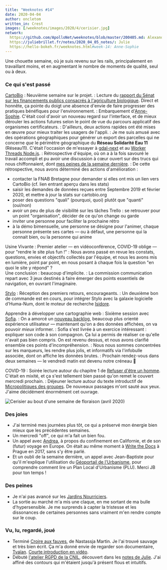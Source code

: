 ```yaml
---
title: "Weeknotes #14"
date: 2020-04-04
author: oncletom
written_in: Crest
images: [/weeknotes/images/2020/4/cerisier.jpg]
network:
  https://github.com/ApolloNet/weeknotes/blob/master/200405.md: Alexandre
  https://juliebrillet.fr/notes/2020_04_05_notes/: Julie
  https://hello-bokeh.fr/weeknotes.html#week-14: Anne-Sophie
---
```


Une chouette semaine, où je suis revenu sur les rails,
principalement en travaillant moins, et en augmentant le nombre
de moments de qualité, seul ou à deux.

<!--more-->

### Ce qui s'est passé

[CartoBio]
: Neuvième semaine sur le projet.
: Lecture du [rapport du Sénat sur les financements publics consacrés à l'agriculture biologique](https://www.senat.fr/rap/r19-277/r19-277_mono.html).
  Direct et honnête, ça pointe du doigt une absence d'envie de faire
  progresser des pratiques bénéfiques pour l'environnement.
: Embarquement d'[Anne-Sophie]. C'était cool d'avoir un nouveau regard sur l'interface,
  et de mieux dérouler les actions futures selon le point de vue du parcours applicatif
  des organismes certificateurs.
: D'ailleurs, deux actions rapides ont été mises en œuvre pour mieux traiter les usagers de l'appli.
: Je me suis amusé avec des opérations géographiques pour générer un export
  des parcelles qui ne concerne _que_ le périmètre géographique du **Réseau Solidarité Eau 11** (Réseau11).
  C'était l'occasion de m'essayer à [gdal-next](https://www.npmjs.com/gdal-next)
  et au [Worker Threads Node.js](https://nodejs.org/docs/latest-v12.x/api/worker_threads.html).
: Rétrospective d'équipe, où on a à la fois savouré le travail accompli
  et pu avoir une discussion à cœur ouvert sur des trucs qui nous chiffonnaient,
  dont [mes peines de la semaine dernière](/weeknotes/13/).
: De cette rétrospective, nous avons déterminé des actions d'amélioration :
  - contacter la FNAB Bretagne pour demander si elles ont mis un lien vers CartoBio (cf. lien entrant aperçu dans les stats)
  - saisir les demandes de données reçues entre Septembre 2019 et février 2020, et mettre à jour la stats sur cartobio.org
  - poser des questions "quali" (pourquoi, quoi) plutôt que "quanti" (oui/non)
  - avoir un peu de plus de visibilité sur les tâches Trello : se retrouver pour un point "organisation", décider de ce qu'on change ou garde
  - inviter une personne pour faciliter la prochaine rétro
  - à la démo bimensuelle, une personne se désigne pour l'animer, chaque personne présente ses cartes — ou à défaut, une personne qui la connait bien, ou la personne qui anime




Usine Vivante
: Premier atelier — en vidéoconférence, COVID-19 oblige — pour "rendre le site plus fun !"
: Nous avons passé en revue les constats, questions, envies et objectifs
  collectés par l'équipe, et nous les avons mis en lumière, point par point,
  en nous posant à chaque fois la question "en quoi le site y répond" ?<br>
  Une conclusion : beaucoup d'implicite.
: La commission communication repart avec 3 jeux destinés à faire émerger
  des points essentiels de navigation, en ouvrant l'imaginaire.

[Stylo]
: Réception des premiers retours, encourageants.
: Un deuxième bon de commande est en cours, pour intégrer Stylo
  avec la galaxie logicielle d'Huma-Num, dont le moteur de recherche
  [Isidore](https://isidore.science/).


Apprendre à développer une cartographie web
: Sixième session avec [Sofia].
: On a amorcé un [nouveau backlog](https://github.com/sofiaboulaarab/carto_recherche/projects/2),
  beaucoup plus orienté expérience utilisateur — maintenant qu'on a des données affichées,
  on va pouvoir _mieux_ informer.
: Sofia s'est livrée à un exercice intéressant : expliquer son code à son compagnon.
  Ça lui a permis de réaliser ce qu'elle n'avait pas bien compris.
  On est revenu dessus, et nous avons clarifié ensemble ces points d'incompréhension.
: Nous nous sommes concentrées sur les marqueurs, les rendre plus jolis,
  et informatifs via l'infobulle associée, dont on affiche les données brutes.
: Prochain rendez-vous dans deux semaines
  — le vendredi matin est devenu notre créneau 🙂


COVID-19
: Soirée lecture autour du chapitre 1 de [Refuser d'être un homme](https://www.syllepse.net/refuser-d-etre-un-homme-_r_62_i_567.html).
  C'était en mixité, et ça s'est tellement bien passé qu'on remet le couvert
  mercredi prochain.
: Déjeuner lecture autour du texte introductif de [Micropolitiques des groupes](https://micropolitiques.collectifs.net/).
  De nouveaux passages m'ont sauté aux yeux. J'aime décidément énormément cet ouvrage.


![](/weeknotes/images/2020/4/cerisier.jpg "Cerisier au bout d'une semaine de floraison (avril 2020)")

### Des joies

- J'ai terminé mes journées plus tôt, ce qui a préservé mon énergie bien mieux
  que les précédentes semaines.
- Un mercredi "off", ce qui m'a fait un bien fou.
- Un appel avec [Andrea](https://www.linkedin.com/in/andreakao), à propos du confinement en Californie,
  et de son (futur) voyage en Europe.
  On était au même moment à [Write the Docs](http://www.writethedocs.org/conf/eu/2017/)
  à Prague en 2017, sans s'y être parlé.
- Et un oubli de la semaine dernière, un appel avec Jean-Baptiste
  pour qu'il m'explique l'utilisation du [Géoportail de l'Urbanisme](geoportail-urbanisme.gouv.fr/),
  pour comprendre comment lire un Plan Local d'Urbanisme (PLU). Merci JB pour ton temps !


### Des peines

- Je n'ai pas avancé sur les [Jardins Nourriciers].
- La sortie au marché m'a mis une claque, en me sortant de ma bulle d'hypersensible.
  Je me surprends à capter la tristesse et les dissonances de certaines personnes
  sans vraiment m'en rendre compte sur le coup.


### Vu, lu, regardé, joué

- Terminé [Croire aux fauves](http://www.gallimard.fr/Catalogue/GALLIMARD/Verticales/Verticales/Croire-aux-fauves),
  de Nastassja Martin.
  Je l'ai trouvé sauvage et très bien écrit.
  Ça m'a donné envie de regarder son documentaire, [Tvaïan](http://www.lussasdoc.org/film-tvaian-1,52457.html).
  [Courte introduction en vidéo](https://www.youtube.com/watch?v=-4DNX12bf8U).
- Débuté [l'atelier RGPD de la CNIL](https://atelier-rgpd.cnil.fr/),
  découvert dans les [notes de Julie](https://juliebrillet.fr/notes/2020_03_28_notes/).
  J'ai affiné des contours qui m'étaient jusqu'à présent flous et intuitifs.


[détour.studio]: /
[Stylo]: https://github.com/EcrituresNumeriques/stylo
[Jardins Nourriciers]: https://www.lesjardinsnourriciers.com/
[CartoBio]: http://cartobio.org/

[Sofia]: https://twitter.com/sofiaboulaarab
[Yannick]: https://elsif.fr/
[Anne-Sophie]: https://hello-bokeh.fr
[Noémie]: https://noemiegirard.co
[Antoine]: https://www.quaternum.net/
[Guillaume]: https://www.yuzutech.fr/

[VSCode Live Share]: https://marketplace.visualstudio.com/items?itemName=MS-vsliveshare.vsliveshare-pack
